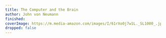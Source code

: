 ```yaml
---
title: The Computer and the Brain
author: John von Neumann
finished: 
coverImage: https://m.media-amazon.com/images/I/61rXo0j7w1L._SL1000_.jpg
dropped: false
---
```


